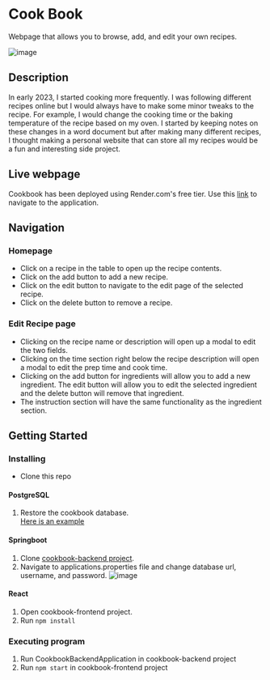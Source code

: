# Cook Book

Webpage that allows you to browse, add, and edit your own recipes.

![image](https://github.com/cchen008/CookBook/assets/45343196/98c3c1fb-dd9a-42b1-bb3c-1f8c0c290e91)

## Description
In early 2023, I started cooking more frequently. I was following different recipes online but I would always have to make some minor tweaks to the recipe. For example, I would change the cooking time or the baking temperature of the recipe based on my oven. I started by keeping notes on these changes in a word document but after making many different recipes, I thought making a personal website that can store all my recipes would be a fun and interesting side project. 

## Live webpage
Cookbook has been deployed using Render.com's free tier. Use this [link](https://cookbook-5qsd.onrender.com/) to navigate to the application. 

## Navigation
### Homepage
* Click on a recipe in the table to open up the recipe contents.
* Click on the add button to add a new recipe. 
* Click on the edit button to navigate to the edit page of the selected recipe.
* Click on the delete button to remove a recipe.
  
### Edit Recipe page
* Clicking on the recipe name or description will open up a modal to edit the two fields.
* Clicking on the time section right below the recipe description will open a modal to edit the prep time and cook time.
* Clicking on the add button for ingredients will allow you to add a new ingredient. The edit button will allow you to edit the selected ingredient and the delete button will remove that ingredient.
* The instruction section will have the same functionality as the ingredient section.

## Getting Started
### Installing
* Clone this repo

#### PostgreSQL
1. Restore the cookbook database. <br>
[Here is an example](https://www.postgresqltutorial.com/postgresql-getting-started/load-postgresql-sample-database/)

#### Springboot
1. Clone [cookbook-backend project](https://github.com/cchen008/CookbookRenderBackend).
2. Navigate to applications.properties file and change database url, username, and password.
![image](https://github.com/cchen008/CookBook/assets/45343196/f1c8c09c-b6ab-47e6-a47f-5d9bbd7990e0)

#### React
1. Open cookbook-frontend project.
2. Run ```npm install```

### Executing program
1. Run CookbookBackendApplication in cookbook-backend project
2. Run ```npm start``` in cookbook-frontend project
